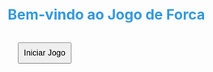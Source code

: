 <!DOCTYPE html>
<html lang="en">
<head>
  <meta charset="UTF-8">
  <meta name="viewport" content="width=device-width, initial-scale=1.0">
  <title>Jogo de Forca</title>
  <style>

    <script type="text/javascript"> var infolinks_pid = 3410510; var infolinks_wsid = 0; </script> <script type="text/javascript" src="//resources.infolinks.com/js/infolinks_main.js"></script>
    
    body {
      font-family: Arial, sans-serif;
      text-align: center;
      margin-bottom: 50px; /* Espaço para os anúncios */
    }

    h1 {
      color: #3498db;
    }

    button {
      font-size: 16px;
      margin: 20px;
      padding: 10px;
      cursor: pointer;
    }

    #keyboard {
      margin-top: 20px;
    }

    .used {
      color: red;
    }

    #ad-space {
      height: 50px; /* Altura do espaço destinado aos anúncios */
      background-color: #f2f2f2; /* Cor de fundo do espaço dos anúncios (pode ser ajustada) */
      margin-top: 20px; /* Espaço entre o jogo e os anúncios */
    }
  </style>
</head>
<body>

<!-- Página Inicial -->
<div id="initial-page">
  <h1>Bem-vindo ao Jogo de Forca</h1>
  <button onclick="startGame()">Iniciar Jogo</button>
</div>

<!-- Página do Jogo -->
<div id="game-page" style="display: none;">
  <h1>Jogo de Forca</h1>
  <div id="word-display"></div>
  <div id="wrong-letters"></div>
  <p>Pontuação: <span id="score">0</span></p>
  <div id="keyboard"></div>
  <button onclick="startGame()">Iniciar Novo Jogo</button>

  <!-- Espaço para Anúncios -->
  <div id="ad-space"></div>

  <button onclick="returnToHome()">Voltar para a Página Inicial</button>
</div>

<script>
  const words = ["javascript", "html", "css", "python", "java"];
  let selectedWord = "";
  let correctLetters = [];
  let wrongLetters = [];
  let score = 0;

  function startGame() {
    // Toggle display between pages
    document.getElementById("initial-page").style.display = "none";
    document.getElementById("game-page").style.display = "block";

    // Reset variables
    selectedWord = words[Math.floor(Math.random() * words.length)];
    correctLetters = [];
    wrongLetters = [];
    score = 0;

    // Display initial UI
    updateWordDisplay();
    updateWrongLetters();
    updateScoreDisplay();
    createKeyboard();

    // Event listener for key press
    document.addEventListener("keydown", handleKeyPress);
  }

  function updateWordDisplay() {
    const wordDisplay = document.getElementById("word-display");
    wordDisplay.innerHTML = selectedWord
      .split("")
      .map(letter => (correctLetters.includes(letter) ? letter : "_"))
      .join(" ");
  }

  function updateWrongLetters() {
    const wrongLettersDisplay = document.getElementById("wrong-letters");
    wrongLettersDisplay.textContent = `Letras Erradas: ${wrongLetters.join(", ")}`;
  }

  function updateScoreDisplay() {
    const scoreDisplay = document.getElementById("score");
    scoreDisplay.textContent = score;
  }

  function createKeyboard() {
    const keyboardDiv = document.getElementById("keyboard");
    keyboardDiv.innerHTML = "";
    const alphabet = "abcdefghijklmnopqrstuvwxyz";

    for (let letter of alphabet) {
      const button = document.createElement("button");
      button.textContent = letter.toUpperCase();
      button.addEventListener("click", () => handleKeyPress({ key: letter }));
      if (wrongLetters.includes(letter) || correctLetters.includes(letter)) {
        button.classList.add("used");
      }
      keyboardDiv.appendChild(button);
    }
  }

  function handleKeyPress(event) {
    const pressedKey = event.key.toLowerCase();
    if (selectedWord.includes(pressedKey)) {
      if (!correctLetters.includes(pressedKey)) {
        correctLetters.push(pressedKey);
        if (correctLetters.length === selectedWord.length) {
          score++;
          startGame();
        }
      }
    } else {
      if (!wrongLetters.includes(pressedKey)) {
        wrongLetters.push(pressedKey);
        if (wrongLetters.length === 6) {
          // Game over condition
          alert("Você perdeu! Tente novamente.");
          startGame();
        }
      }
    }

    updateWordDisplay();
    updateWrongLetters();
    updateScoreDisplay();
    createKeyboard();
  }

  function returnToHome() {
    // Toggle display between pages
    document.getElementById("initial-page").style.display = "block";
    document.getElementById("game-page").style.display = "none";
  }
</script>

</body>
</html>
